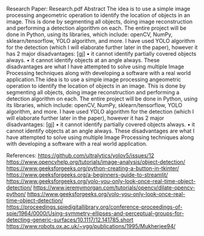 Research Paper: Research.pdf
Abstract
The idea is to use a simple image processing angeometric operation to identify the
location of objects in an image. This is done by segmenting all objects, doing image reconstruction
and performing a detection algorithm on each. The entire project will be done in Python, using
its libraries, which include: openCV, NumPy, sklearn/tensorflow, YOLO algorithm, and more. I have used YOLO algorithm for the detection
(which I will elaborate further later in the paper), however it has 2 major disadvantages: [gj]
• it cannot identify partially covered objects always.
• it cannot identify objects at an angle always.
These disadvantages are what I have attempted to solve using multiple Image Processing techniques
along with developing a software with a real world application.The idea is to use a simple image processing angeometric operation to identify the location of objects in an image. This is done by segmenting all objects, doing image reconstruction and performing a detection algorithm on each. The entire project will be done in Python, using its libraries, which include: openCV, NumPy, sklearn/tensorflow, YOLO algorithm, and more. I have used YOLO algorithm for the detection (which I will elaborate further later in the paper), however it has 2 major disadvantages: [gj] • it cannot identify partially covered objects always. • it cannot identify objects at an angle always. These disadvantages are what I have attempted to solve using multiple Image Processing techniques along with developing a software with a real world application.

References:
https://github.com/ultralytics/yolov5/issues/12
https://www.opencvhelp.org/tutorials/image-analysis/object-detection/
https://www.geeksforgeeks.org/python-creating-a-button-in-tkinter/
https://www.geeksforgeeks.org/a-beginners-guide-to-streamlit/
https://www.geeksforgeeks.org/yolo-you-only-look-once-real-time-object-detection/
https://www.jeremymorgan.com/tutorials/opencv/dilate-opencv-python/
https://www.geeksforgeeks.org/yolo-you-only-look-once-real-time-object-detection/
https://proceedings.spiedigitallibrary.org/conference-proceedings-of-spie/1964/0000/Using-symmetry-ellipses-and-perceptual-groups-for-detecting-generic-surfaces/10.1117/12.141785.short
https://www.robots.ox.ac.uk/~vgg/publications/1995/Mukherjee94/

